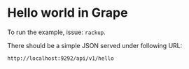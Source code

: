# Hello world in Grape

To run the example, issue: `rackup`.

There should be a simple JSON served under following URL:

`http://localhost:9292/api/v1/hello`
